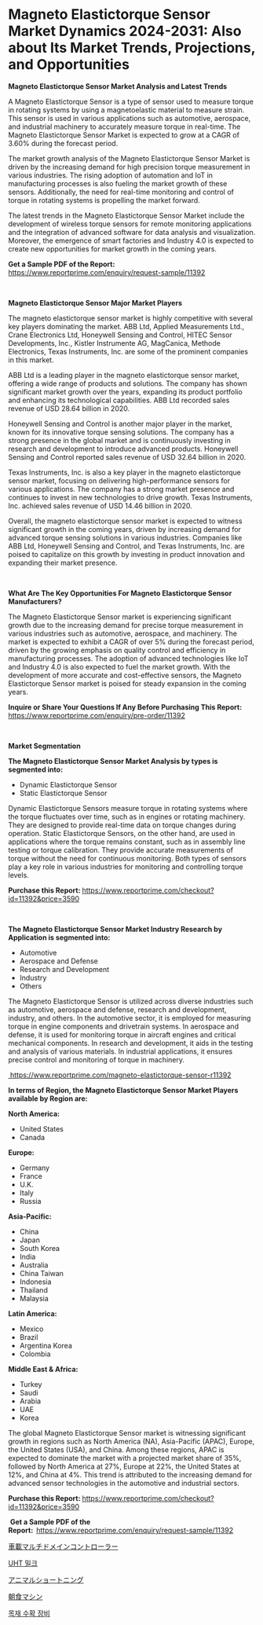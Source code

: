<p><h1>Magneto Elastictorque Sensor Market Dynamics 2024-2031: Also about Its Market Trends, Projections, and Opportunities</h1></p><p><strong>Magneto Elastictorque Sensor Market Analysis and Latest Trends</strong></p>
<p><p>A Magneto Elastictorque Sensor is a type of sensor used to measure torque in rotating systems by using a magnetoelastic material to measure strain. This sensor is used in various applications such as automotive, aerospace, and industrial machinery to accurately measure torque in real-time. The Magneto Elastictorque Sensor Market is expected to grow at a CAGR of 3.60% during the forecast period.</p><p>The market growth analysis of the Magneto Elastictorque Sensor Market is driven by the increasing demand for high precision torque measurement in various industries. The rising adoption of automation and IoT in manufacturing processes is also fueling the market growth of these sensors. Additionally, the need for real-time monitoring and control of torque in rotating systems is propelling the market forward.</p><p>The latest trends in the Magneto Elastictorque Sensor Market include the development of wireless torque sensors for remote monitoring applications and the integration of advanced software for data analysis and visualization. Moreover, the emergence of smart factories and Industry 4.0 is expected to create new opportunities for market growth in the coming years.</p></p>
<p><strong>Get a Sample PDF of the Report:&nbsp;</strong> <a href="https://www.reportprime.com/enquiry/request-sample/11392">https://www.reportprime.com/enquiry/request-sample/11392</a></p>
<p>&nbsp;</p>
<p><strong>Magneto Elastictorque Sensor Major Market Players</strong></p>
<p><p>The magneto elastictorque sensor market is highly competitive with several key players dominating the market. ABB Ltd, Applied Measurements Ltd., Crane Electronics Ltd, Honeywell Sensing and Control, HITEC Sensor Developments, Inc., Kistler Instrumente AG, MagCanica, Methode Electronics, Texas Instruments, Inc. are some of the prominent companies in this market.</p><p>ABB Ltd is a leading player in the magneto elastictorque sensor market, offering a wide range of products and solutions. The company has shown significant market growth over the years, expanding its product portfolio and enhancing its technological capabilities. ABB Ltd recorded sales revenue of USD 28.64 billion in 2020.</p><p>Honeywell Sensing and Control is another major player in the market, known for its innovative torque sensing solutions. The company has a strong presence in the global market and is continuously investing in research and development to introduce advanced products. Honeywell Sensing and Control reported sales revenue of USD 32.64 billion in 2020.</p><p>Texas Instruments, Inc. is also a key player in the magneto elastictorque sensor market, focusing on delivering high-performance sensors for various applications. The company has a strong market presence and continues to invest in new technologies to drive growth. Texas Instruments, Inc. achieved sales revenue of USD 14.46 billion in 2020.</p><p>Overall, the magneto elastictorque sensor market is expected to witness significant growth in the coming years, driven by increasing demand for advanced torque sensing solutions in various industries. Companies like ABB Ltd, Honeywell Sensing and Control, and Texas Instruments, Inc. are poised to capitalize on this growth by investing in product innovation and expanding their market presence.</p></p>
<p>&nbsp;</p>
<p><strong>What Are The Key Opportunities For Magneto Elastictorque Sensor Manufacturers?</strong></p>
<p><p>The Magneto Elastictorque Sensor market is experiencing significant growth due to the increasing demand for precise torque measurement in various industries such as automotive, aerospace, and machinery. The market is expected to exhibit a CAGR of over 5% during the forecast period, driven by the growing emphasis on quality control and efficiency in manufacturing processes. The adoption of advanced technologies like IoT and Industry 4.0 is also expected to fuel the market growth. With the development of more accurate and cost-effective sensors, the Magneto Elastictorque Sensor market is poised for steady expansion in the coming years.</p></p>
<p><strong>Inquire or Share Your Questions If Any Before Purchasing This Report:</strong> <a href="https://www.reportprime.com/enquiry/pre-order/11392">https://www.reportprime.com/enquiry/pre-order/11392</a></p>
<p>&nbsp;</p>
<p><strong>Market Segmentation</strong></p>
<p><strong>The Magneto Elastictorque Sensor Market Analysis by types is segmented into:</strong></p>
<p><ul><li>Dynamic Elastictorque Sensor</li><li>Static Elastictorque Sensor</li></ul></p>
<p><p>Dynamic Elastictorque Sensors measure torque in rotating systems where the torque fluctuates over time, such as in engines or rotating machinery. They are designed to provide real-time data on torque changes during operation. Static Elastictorque Sensors, on the other hand, are used in applications where the torque remains constant, such as in assembly line testing or torque calibration. They provide accurate measurements of torque without the need for continuous monitoring. Both types of sensors play a key role in various industries for monitoring and controlling torque levels.</p></p>
<p><strong>Purchase this Report:&nbsp;</strong><a href="https://www.reportprime.com/checkout?id=11392&price=3590">https://www.reportprime.com/checkout?id=11392&price=3590</a></p>
<p>&nbsp;</p>
<p><strong>The Magneto Elastictorque Sensor Market Industry Research by Application is segmented into:</strong></p>
<p><ul><li>Automotive</li><li>Aerospace and Defense</li><li>Research and Development</li><li>Industry</li><li>Others</li></ul></p>
<p><p>The Magneto Elastictorque Sensor is utilized across diverse industries such as automotive, aerospace and defense, research and development, industry, and others. In the automotive sector, it is employed for measuring torque in engine components and drivetrain systems. In aerospace and defense, it is used for monitoring torque in aircraft engines and critical mechanical components. In research and development, it aids in the testing and analysis of various materials. In industrial applications, it ensures precise control and monitoring of torque in machinery.</p></p>
<p><a href="https://www.reportprime.com/magneto-elastictorque-sensor-r11392">&nbsp;https://www.reportprime.com/magneto-elastictorque-sensor-r11392</a></p>
<p><strong>In terms of Region, the Magneto Elastictorque Sensor Market Players available by Region are:</strong></p>
<p>
    <p> <strong> North America: </strong>
        <ul>
            <li>United States</li>
            <li>Canada</li>
        </ul>
        </p> 
    <p> <strong> Europe: </strong>
        <ul>
            <li>Germany</li>
            <li>France</li>
            <li>U.K.</li>
            <li>Italy</li>
            <li>Russia</li>
        </ul>
        </p> 
    <p> <strong> Asia-Pacific: </strong>
        <ul>
            <li>China</li>
            <li>Japan</li>
            <li>South Korea</li>
            <li>India</li>
            <li>Australia</li>
            <li>China Taiwan</li>
            <li>Indonesia</li>
            <li>Thailand</li>
            <li>Malaysia</li>
        </ul>
        </p> 
    <p> <strong> Latin America: </strong>
        <ul>
            <li>Mexico</li>
            <li>Brazil</li>
            <li>Argentina Korea</li>
            <li>Colombia</li>
        </ul>
        </p> 
    <p> <strong> Middle East & Africa: </strong>
        <ul>
            <li>Turkey</li>
            <li>Saudi</li>
            <li>Arabia</li>
            <li>UAE</li>
            <li>Korea</li>
        </ul>
    </p>
    </p>
<p><p>The global Magneto Elastictorque Sensor market is witnessing significant growth in regions such as North America (NA), Asia-Pacific (APAC), Europe, the United States (USA), and China. Among these regions, APAC is expected to dominate the market with a projected market share of 35%, followed by North America at 27%, Europe at 22%, the United States at 12%, and China at 4%. This trend is attributed to the increasing demand for advanced sensor technologies in the automotive and industrial sectors.</p></p>
<p><strong>Purchase this Report: </strong><a href="https://www.reportprime.com/checkout?id=11392&price=3590">https://www.reportprime.com/checkout?id=11392&price=3590</a></p>
<p>&nbsp;<strong>Get a Sample PDF of the Report:&nbsp;&nbsp;</strong><a href="https://www.reportprime.com/enquiry/request-sample/11392">https://www.reportprime.com/enquiry/request-sample/11392</a></p>
<p><strong></strong></p>
<p><p><a href="https://github.com/reliezer65/Market-Research-Report-List-1/blob/main/701938282631.md">車載マルチドメインコントローラー</a></p><p><a href="https://medium.com/@haroldwarren626/%ED%95%B4%EB%8F%85%EB%90%9C-uht-%EC%9A%B0%EC%9C%A0-%EC%8B%9C%EC%9E%A5-%EC%A7%80%ED%91%9C-%EC%8B%9C%EC%9E%A5-%EC%A0%90%EC%9C%A0%EC%9C%A8-%ED%8A%B8%EB%A0%8C%EB%93%9C-%EB%B0%8F-%EC%84%B1%EC%9E%A5-%ED%8C%A8%ED%84%B4-2cac40bb2dcb">UHT 밀크</a></p><p><a href="https://github.com/avwofrml53535/Market-Research-Report-List-2/blob/main/857896789106.md">アニマルショートニング</a></p><p><a href="https://medium.com/@abdulkoss2015/%E6%9C%9D%E9%A3%9F%E3%83%9E%E3%82%B7%E3%83%B3%E5%B8%82%E5%A0%B4%E3%81%AE%E5%88%86%E6%9E%90-%E3%81%9D%E3%81%AEcagr-%E5%B8%82%E5%A0%B4%E3%82%BB%E3%82%B0%E3%83%A1%E3%83%B3%E3%83%86%E3%83%BC%E3%82%B7%E3%83%A7%E3%83%B3-%E3%82%B0%E3%83%AD%E3%83%BC%E3%83%90%E3%83%AB%E7%94%A3%E6%A5%AD%E6%A6%82%E8%A6%81-70a9dc1c0a4f">朝食マシン</a></p><p><a href="https://medium.com/@guyeichert86/%EB%AA%A9%EC%9E%AC-%EC%88%98%ED%99%95-%EC%9E%A5%EB%B9%84-%EC%8B%9C%EC%9E%A5-%EB%B6%84%EC%84%9D-%EA%B8%80%EB%A1%9C%EB%B2%8C-%EC%82%B0%EC%97%85-%EC%A0%84%EB%A7%9D-%EB%B0%8F-%EC%98%88%EC%B8%A1-2024%EB%85%84%EB%B6%80%ED%84%B0-2031%EB%85%84-da0468f9a1a3">목재 수확 장비</a></p></p>